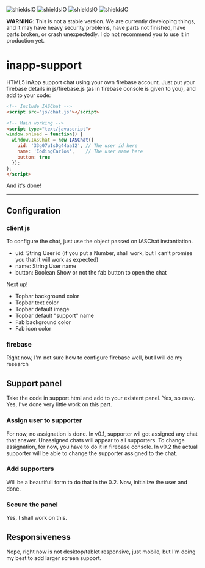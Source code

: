 ![shieldsIO](https://img.shields.io/github/issues/CodingCarlos/inapp-support.svg)
![shieldsIO](https://img.shields.io/github/release/CodingCarlos/inapp-support.svg)
![shieldsIO](https://img.shields.io/crates/CodingCarlos/inapp-support.svg)
![shieldsIO](https://img.shields.io/david/CodingCarlos/inapp-support.svg)

**WARNING**: This is not a stable version. We are currently developing things, and it may have heavy security problems, have parts not finished, have parts broken, or crash unexpectedly. I do not recommend you to use it in production yet.

# inapp-support
HTML5 inApp support chat using your own firebase account. Just put your firebase details in js/firebase.js (as in firebase console is given to you), and add to your code:

```html
<!-- Include IASChat -->
<script src="js/chat.js"></script>

<!-- Main working -->
<script type="text/javascript">	
window.onload = function() {
  window.IASChat = new IASChat({
    uid: '33g07u1sDg44aa12', // The user id here
    name: 'CodingCarlos',    // The user name here
    button: true
  });
};
</script>
```

And it's done!

---

## Configuration
### client js
To configure the chat, just use the object passed on IASChat instantiation.

 - uid: String User id (if you put a Number, shall work, but I can't promise you that it will work as expected)
 - name: String User name
 - button: Boolean Show or not the fab button to open the chat
 
 Next up!
 
  - Topbar background color
  - Topbar text color
  - Topbar default image
  - Topbar default "support" name
  - Fab background color
  - Fab icon color

### firebase
Right now, I'm not sure how to configure firebase well, but I will do my research

## Support panel
Take the code in support.html and add to your existent panel. Yes, so easy. Yes, I've done very little work on this part.

### Assign user to supporter
For now, no assignation is done. In v0.1, supporter wil got assigned any chat that answer. Unassigned chats will appear to all supporters. To change assignation, for now, you have to do it in firebase console. In v0.2 the actual supporter will be able to change the supporter assigned to the chat.

### Add supporters
Will be a beautifull form to do that in the 0.2. Now, initialize the user and done.

### Secure the panel
Yes, I shall work on this.

  
## Responsiveness
Nope, right now is not desktop/tablet responsive, just mobile, but I'm doing my best to add larger screen support. 
